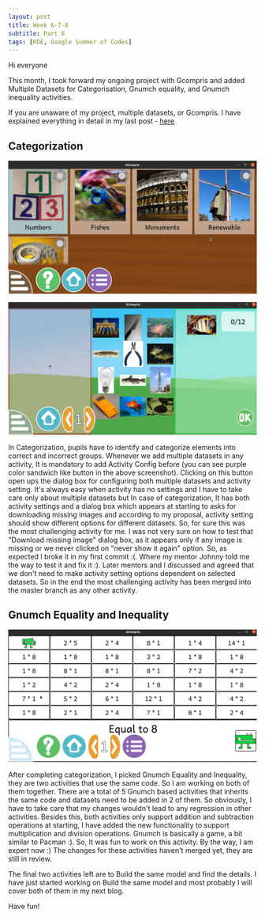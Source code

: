 ```yaml
---
layout: post
title: Week 6-7-8
subtitle: Part 6
tags: [KDE, Google Summer of Codes]
---
```

Hi everyone
 
This month, I took forward my ongoing project with Gcompris and added Multiple Datasets for Categorisation, Gnumch equality, and Gnumch inequality activities.
 
If you are unaware of my project, multiple datasets, or Gcompris. I have explained everything in detail in my last post - [here](2020-06-27-First-Evaluation.md "here")
 
## Categorization
 
![Categorization1 Activity](/img/categorization1.png "Categorization1 Activity")
 
![Categorization Activity](/img/categorization.png "Categorization Activity")
 
In Categorization, pupils have to identify and categorize elements into correct and incorrect groups.
Whenever we add multiple datasets in any activity, It is mandatory to add Activity Config before (you can see purple color sandwich like button in the above screenshot). Clicking on this button open ups the dialog box for configuring both multiple datasets and activity setting. It's always easy when activity has no settings and I have to take care only about multiple datasets but In case of categorization, It has both activity settings and a dialog box which appears at starting to asks for downloading missing images and according to my proposal, activity setting should show different options for different datasets. So, for sure this was the most challenging activity for me. I was not very sure on how to test that "Download missing image" dialog box, as it appears only if any image is missing or we never clicked on "never show it again" option. So, as expected I broke it in my first commit :(. Where my mentor Johnny told me the way to test it and fix it :).
Later mentors and I discussed and agreed that we don't need to make activity setting options dependent on selected datasets.
So in the end the most challenging activity has been merged into the master branch as any other activity.
 
 
 
## Gnumch Equality and Inequality
![Gnumch Activity](/img/gnumch.png "Gnumch Activity")
 
After completing categorization, I picked Gnumch Equality and Inequality, they are two activities that use the same code. So I am working on both of them together.
There are a total of 5 Gnumch based activities that inherits the same code and datasets need to be added in 2 of them. So obviously, I have to take care that my changes wouldn't lead to any regression in other activities.
Besides this, both activities only support addition and subtraction operations at starting, I have added the new functionality to support multiplication and division operations.
Gnumch is basically a game, a bit similar to Pacman :). So, It was fun to work on this activity. By the way, I am expert now :)
The changes for these activities haven't merged yet, they are still in review.
 
The final two activities left are to Build the same model and find the details. I have just started working on Build the same model and most probably I will cover both of them in my next blog.
 
Have fun!